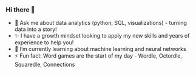### Hi there 👋

- 💬 Ask me about data analytics (python, SQL, visualizations) - turning data into a story!
- ✨ I have a growth mindset looking to apply my new skills and years of experience to help you!
- 🌱 I’m currently learning about machine learning and neural networks
- ⚡ Fun fact: Word games are the start of my day - Wordle, Octordle, Squaredle, Connections

<!--
**vt-bekah/vt-bekah** is a ✨ _special_ ✨ repository because its `README.md` (this file) appears on your GitHub profile.

Here are some ideas to get you started:

- 🔭 I’m currently working on ...
- 🌱 I’m currently learning ...
- 👯 I’m looking to collaborate on ...
- 🤔 I’m looking for help with ...
- 💬 Ask me about ...
- 📫 How to reach me: ...
- 😄 Pronouns: ...
- ⚡ Fun fact: ...
-->

